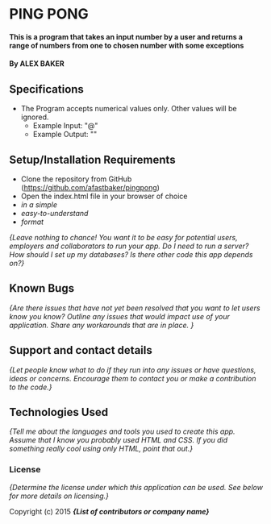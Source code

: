 # PING PONG #

#### This is a program that takes an input number by a user and returns a range of numbers from one to chosen number with some exceptions ####

#### By ALEX BAKER ####

## Specifications ##

* The Program accepts numerical values only. Other values will be ignored.
  * Example Input: "@"
  * Example Output: ""

## Setup/Installation Requirements

* Clone the repository from GitHub (https://github.com/afastbaker/pingpong)
* Open the index.html file in your browser of choice
* _in a simple_
* _easy-to-understand_
* _format_

_{Leave nothing to chance! You want it to be easy for potential users, employers and collaborators to run your app. Do I need to run a server? How should I set up my databases? Is there other code this app depends on?}_

## Known Bugs

_{Are there issues that have not yet been resolved that you want to let users know you know?  Outline any issues that would impact use of your application.  Share any workarounds that are in place. }_

## Support and contact details

_{Let people know what to do if they run into any issues or have questions, ideas or concerns.  Encourage them to contact you or make a contribution to the code.}_

## Technologies Used

_{Tell me about the languages and tools you used to create this app. Assume that I know you probably used HTML and CSS. If you did something really cool using only HTML, point that out.}_

### License

*{Determine the license under which this application can be used.  See below for more details on licensing.}*

Copyright (c) 2015 **_{List of contributors or company name}_**
